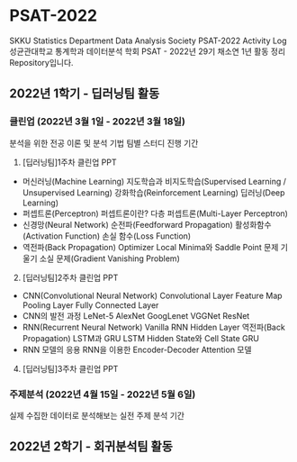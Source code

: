 # PSAT-2022
SKKU Statistics Department Data Analysis Society PSAT-2022 Activity Log
성균관대학교 통계학과 데이터분석 학회 PSAT - 2022년 29기 채소연 1년 활동 정리 Repository입니다.

## 2022년 1학기 - 딥러닝팀 활동
### 클린업 (2022년 3월 1일 - 2022년 3월 18일)
분석을 위한 전공 이론 및 분석 기법 팀별 스터디 진행 기간
1. [딥러닝팀]1주차 클린업 PPT
+ 머신러닝(Machine Learning)
   지도학습과 비지도학습(Supervised Learning / Unsupervised Learning)
   강화학습(Reinforcement Learning)
   딥러닝(Deep Learning)
+ 퍼셉트론(Perceptron)
   퍼셉트론이란?
   다층 퍼셉트론(Multi-Layer Perceptron)
+ 신경망(Neural Network)
   순전파(Feedforward Propagation)
     활성화함수(Activation Function)
     손실 함수(Loss Function)
+   역전파(Back Propagation)
     Optimizer
     Local Minima와 Saddle Point 문제
     기울기 소실 문제(Gradient Vanishing Problem)
2. [딥러닝팀]2주차 클린업 PPT
+ CNN(Convolutional Neural Network)
   Convolutional Layer
     Feature Map
   Pooling Layer
   Fully Connected Layer
+ CNN의 발전 과정
   LeNet-5
   AlexNet
   GoogLenet
   VGGNet
   ResNet
+ RNN(Recurrent Neural Network)
   Vanilla RNN
     Hidden Layer
     역전파(Back Propagation)
   LSTM과 GRU
     LSTM
     Hidden State와 Cell State
     GRU
+ RNN 모델의 응용
   RNN을 이용한 Encoder-Decoder
   Attention 모델
4. [딥러닝팀]3주차 클린업 PPT

### 주제분석 (2022년 4월 15일 - 2022년 5월 6일)
실제 수집한 데이터로 분석해보는 실전 주제 분석 기간

## 2022년 2학기 - 회귀분석팀 활동
